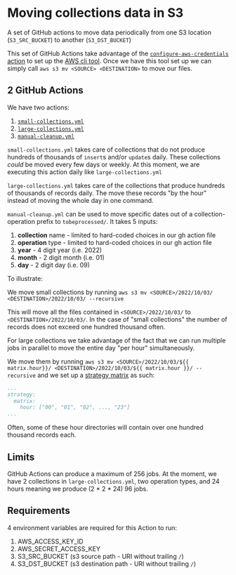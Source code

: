 # Moving collections data in S3
A set of GitHub actions to move data periodically from one S3 location (`S3_SRC_BUCKET`) to another (`S3_DST_BUCKET`)

This set of GitHub Actions take advantage of the [`configure-aws-credentials` action](https://github.com/marketplace/actions/configure-aws-credentials-action-for-github-actions) to set up the [AWS cli tool](https://aws.amazon.com/cli/). Once we have this tool set up we can simply call `aws s3 mv <SOURCE> <DESTINATION>` to move our files. 

## 2 GitHub Actions
We have two actions:
1. [`small-collections.yml`](./small-collections.yml)
2. [`large-collections.yml`](./large-collections.yml)
3. [`manual-cleanup.yml`](./manual-cleanup.yml)

`small-collections.yml` takes care of collections that do not produce hundreds of thousands of `insert`s and/or `update`s daily. These collections _could_ be moved every few days or weekly. At this moment, we are executing this action daily like `large-collections.yml`

`large-collections.yml` takes care of the collections that produce hundreds of thousands of records daily. The move these records "by the hour" instead of moving the whole day in one command. 

`manual-cleanup.yml` can be used to move specific dates out of a collection-operation prefix to `tobeprocessed/`. It takes 5 inputs:
1. **collection** name - limited to hard-coded choices in our gh action file
2. **operation** type - limited to hard-coded choices in our gh action file
3. **year** - 4 digit year (i.e. 2022)
4. **month** - 2 digit month (i.e. 01)
5. **day** - 2 digit day (i.e. 09)

To illustrate:

We move small collections by running `aws s3 mv <SOURCE>/2022/10/03/ <DESTINATION>/2022/10/03/ --recursive` 

This will move all the files contained in `<SOURCE>/2022/10/03/` to `<DESTINATION>/2022/10/03/`. In the case of "small collections" the number of records does not exceed one hundred thousand often. 

For large collections we take advantage of the fact that we can run multiple jobs in parallel to move the entire day "per hour" simultaneously. 

We move them by running `aws s3 mv <SOURCE>/2022/10/03/${{ matrix.hour}}/ <DESTINATION>/2022/10/03/${{ matrix.hour }}/ --recursive` and we set up a [strategy matrix](https://docs.github.com/en/actions/using-workflows/workflow-syntax-for-github-actions#jobsjob_idstrategy) as such:

```yaml
...
strategy:
  matrix:
    hour: ["00", "01", "02", ..., "23"]
...
```

Often, some of these hour directories will contain over one hundred thousand records each. 

## Limits
GitHub Actions can produce a maximum of 256 jobs. At the moment, we have 2 collections in `large-collections.yml`, two operation types, and 24 hours meaning we produce (2 * 2 * 24) 96 jobs. 

## Requirements
4 environment variables are required for this Action to run:
1. AWS_ACCESS_KEY_ID
2. AWS_SECRET_ACCESS_KEY
3. S3_SRC_BUCKET (s3 source path - URI without trailing `/`) 
4. S3_DST_BUCKET (s3 destination path - URI without trailing `/`)
